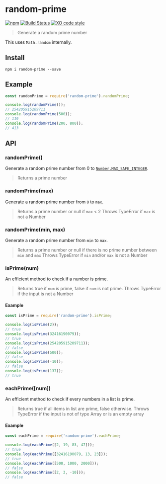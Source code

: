 # random-prime
[![npm](https://img.shields.io/npm/v/random-prime.svg)](https://www.npmjs.com/package/random-prime)
[![Build Status](https://travis-ci.com/Prabhakar-Poudel/random-prime.svg?branch=master)](https://travis-ci.com/Prabhakar-Poudel/random-prime)
[![XO code style](https://img.shields.io/badge/code_style-XO-5ed9c7.svg)](https://github.com/xojs/xo)

> Generate a random prime number

This uses `Math.random` internally.

## Install
```
npm i random-prime --save
```

## Example
```javascript
const randomPrime = require('random-prime').randomPrime;

console.log(randomPrime());
// 254205915209711
console.log(randomPrime(500));
// 119
console.log(randomPrime(200, 800));
// 413
```

## API

### randomPrime()
Generate a random prime number from 0 to [`Number.MAX_SAFE_INTEGER`](https://developer.mozilla.org/en-US/docs/Web/JavaScript/Reference/Global_Objects/Number/MAX_SAFE_INTEGER).

> Returns a prime number

### randomPrime(max)
Generate a random prime number from `0` to `max`.

> Returns a prime number or null if `max` < 2
> Throws TypeError if `max` is not a Number

### randomPrime(min, max)
Generate a random prime number from `min` to `max`.

> Returns a prime number or null if there is no prime number between `min` and `max`
> Throws TypeError if `min` and/or `max` is not a Number

### isPrime(num)
An efficient method to check if a number is prime.
> Returns true if `num` is prime, false if `num` is not prime.
> Throws TypeError if the input is not a Number

#### Example
```javascript
const isPrime = require('random-prime').isPrime;

console.log(isPrime(2));
// true
console.log(isPrime(32416190079));
// true
console.log(isPrime(254205915209711));
// false
console.log(isPrime(500));
// false
console.log(isPrime(-10));
// false
console.log(isPrime(137));
// true
```

### eachPrime([num])
An efficient method to check if every numbers in a list is prime.
> Returns true if all items in list are prime, false otherwise.
> Throws TypeError if the input is not of type Array or is an empty array

#### Example
```javascript
const eachPrime = require('random-prime').eachPrime;

console.log(eachPrime([2, 19, 83, 47]));
// true
console.log(eachPrime([32416190079, 13, 23]));
// true
console.log(eachPrime([500, 1000, 2000]));
// false
console.log(eachPrime([2, 3, -10]));
// false
```
